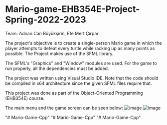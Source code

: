 # Mario-game-EHB354E-Project-Spring-2022-2023

Team: Adnan Can Büyükşirin,
      Efe Mert Çırpar


The project's objective is to create a single-person Mario game in which the player attempts to defeat every turtle while racking up as many points as possible. The Project makes use of the SFML library.

The SFML's "Graphics" and "Window" modules are used. For the game to run properly, all the dependencies must be added.

The project was written using Visual Studio IDE. Note that the code should be compiled in x64 architecture since the given SFML files require that.

This project was done as part of the Object-Oriented Programming (EHB354E) course.

The main menu and the game screen can be seen below:
![image](https://github.com/adnancanb/Mario-game-EHB354E-Project-Spring-2022-2023/assets/123959263/c1221fee-1d79-4f7f-8d7e-368ef227a817)
![image](https://github.com/adnancanb/Mario-game-EHB354E-Project-Spring-2022-2023/assets/123959263/10ffc06c-33a2-4e22-8af0-3d5a7891838a)

"# Mario-Game-Cpp" 
"# Mario-Game-Cpp" 
"# Mario-Game-Cpp" 

